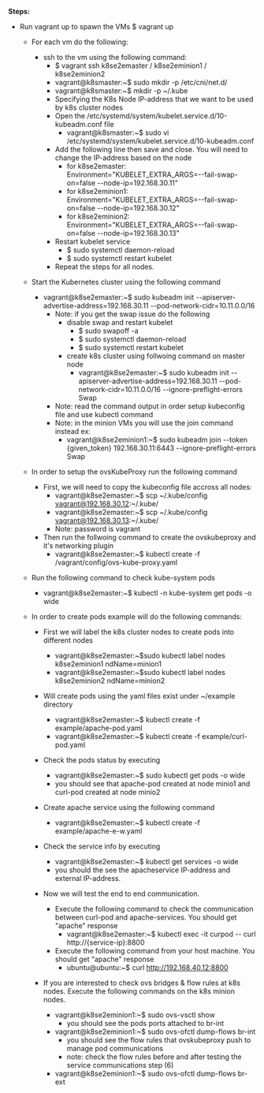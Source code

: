 **Steps:**

- Run vagrant up to spawn the VMs $ vagrant up

  - For each vm do the following:
      - ssh to the vm using the following command:
        - $ vagrant ssh k8se2emaster / k8se2eminion1 / k8se2eminion2
        - vagrant@k8smaster:~$ sudo mkdir -p /etc/cni/net.d/
        - vagrant@k8smaster:~$ mkdir -p ~/.kube
        - Specifying the K8s Node IP-address that we want to be used by k8s cluster nodes
         - Open the /etc/systemd/system/kubelet.service.d/10-kubeadm.conf file
            - vagrant@k8smaster:~$ sudo vi /etc/systemd/system/kubelet.service.d/10-kubeadm.conf
         - Add the following line then save and close. You will need to change the IP-address based on the node
            - for k8se2emaster: Environment="KUBELET_EXTRA_ARGS=--fail-swap-on=false --node-ip=192.168.30.11"
            - for k8se2eminion1: Environment="KUBELET_EXTRA_ARGS=--fail-swap-on=false --node-ip=192.168.30.12"
            - for k8se2eminion2: Environment="KUBELET_EXTRA_ARGS=--fail-swap-on=false --node-ip=192.168.30.13"
         - Restart kubelet service
            - $ sudo systemctl daemon-reload
            - $ sudo systemctl restart kubelet
         - Repeat the steps for all nodes.

  - Start the Kubernetes cluster using the following command
     - vagrant@k8se2emaster:~$ sudo kubeadm init --apiserver-advertise-address=192.168.30.11 --pod-network-cidr=10.11.0.0/16
        - Note: if you get the swap issue do the following
          - disable swap and restart kubelet
            - $ sudo swapoff -a
            - $ sudo systemctl daemon-reload
            - $ sudo systemctl restart kubelet
          - create k8s cluster using follwoing command on master node
            - vagrant@k8se2emaster:~$ sudo kubeadm init --apiserver-advertise-address=192.168.30.11 --pod-network-cidr=10.11.0.0/16 --ignore-preflight-errors Swap
        - Note: read the command output in order setup kubeconfig file and use kubectl command
        - Note: in the minion VMs you will use the join command instead ex:
          - vagrant@k8se2eminion1:~$ sudo kubeadm join --token {given_token} 192.168.30.11:6443 --ignore-preflight-errors Swap

  - In order to setup the ovsKubeProxy run the following command
     - First, we will need to copy the kubeconfig file accross all nodes:
       - vagrant@k8se2emaster:~$ scp ~/.kube/config vagrant@192.168.30.12:~/.kube/ 
       - vagrant@k8se2emaster:~$ scp ~/.kube/config vagrant@192.168.30.13:~/.kube/
       - Note: password is vagrant
     - Then run the follwoing command to create the ovskubeproxy and it's networking plugin
       - vagrant@k8se2emaster:~$ kubectl create -f /vagrant/config/ovs-kube-proxy.yaml

  - Run the following command to check kube-system pods
     - vagrant@k8se2emaster:~$ kubectl -n kube-system get pods -o wide

  - In order to create pods example will do the following commands:
    - First we will label the k8s cluster nodes to create pods into different nodes
        - vagrant@k8se2emaster:~$sudo kubectl label nodes k8se2eminion1 ndName=minion1
        - vagrant@k8se2emaster:~$sudo kubectl label nodes k8se2eminion2 ndName=minion2

    - Will create pods using the yaml files exist under ~/example directory
         - vagrant@k8se2emaster:~$ kubectl create -f example/apache-pod.yaml
         - vagrant@k8se2emaster:~$ kubectl create -f example/curl-pod.yaml
      
    - Check the pods status by executing
        - vagrant@k8se2emaster:~$ sudo kubectl get pods -o wide
        - you should see that apache-pod created at node minio1 and curl-pod created at node minio2
      
    - Create apache service using the following command
        - vagrant@k8se2emaster:~$ kubectl create -f example/apache-e-w.yaml
      
    - Check the service info by executing
         - vagrant@k8se2emaster:~$ kubectl get services -o wide
         - you should the see the apacheservice IP-address and external IP-address.
       
    - Now we will test the end to end communication.
       - Execute the following command to check the communication between curl-pod and apache-services. You should get "apache" response 
         - vagrant@k8se2emaster:~$ kubectl exec -it curpod -- curl http://{service-ip}:8800
       - Execute the following command from your host machine. You should get "apache" response
         - ubuntu@ubuntu:~$ curl http://192.168.40.12:8800
         
    - If you are interested to check ovs bridges & flow rules at k8s nodes. Execute the following commands on the k8s minion nodes.
       - vagrant@k8se2eminion1:~$ sudo ovs-vsctl show
         - you should see the pods ports attached to br-int
       - vagrant@k8se2eminion1:~$ sudo ovs-ofctl dump-flows br-int
         - you should see the flow rules that ovskubeproxy push to manage pod communications
         - note: check the flow rules before and after testing the service communications step (6)
       - vagrant@k8se2eminion1:~$ sudo ovs-ofctl dump-flows br-ext
